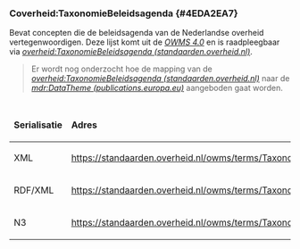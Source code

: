 ### Coverheid:TaxonomieBeleidsagenda {#4EDA2EA7}
Bevat concepten die de beleidsagenda van de Nederlandse overheid vertegenwoordigen. Deze lijst komt uit de <a href='https://standaarden.overheid.nl/owms/terms' target='_blank'><i>OWMS 4.0</i></a> en is raadpleegbaar via <a href='https://standaarden.overheid.nl/owms/4.0/doc/waardelijsten/overheid.taxonomiebeleidsagenda' target='_blank'><i>overheid:TaxonomieBeleidsagenda (standaarden.overheid.nl)</i></a>.
<blockquote><p id='64C8F486'>Er wordt nog onderzocht hoe de mapping van de <a href='https://standaarden.overheid.nl/owms/4.0/doc/waardelijsten/overheid.taxonomiebeleidsagenda' target='_blank'><i>overheid:TaxonomieBeleidsagenda (standaarden.overheid.nl)</i></a> naar de <a href='https://publications.europa.eu/resource/authority/data-theme' target='_blank'><i>mdr:DataTheme (publications.europa.eu)</i></a> aangeboden gaat worden.</blockquote>

<table style='width: 100%;'><caption></caption>
<colgroup><col id='col1' style='width: 15.710253998118532%;'>
<col id='col2' style='width: 84.28974600188147%;'>
</colgroup>
<thead valign='top'><tr><th align='left' style='border-top: 0pt none #000000; border-left: 0pt none #000000; border-bottom: 0pt none #000000; border-right: 0pt none #000000; background-color: none;'><p id='0C599AFD'>Serialisatie</th>
<th align='left' style='border-top: 0pt none #000000; border-left: 0pt none #000000; border-bottom: 0pt none #000000; border-right: 0pt none #000000; background-color: none;'><p id='649B9B5F'>Adres</th>
</tr>
</thead>
<tbody valign='top'><tr><td align='left' style='border-top: 0pt none #000000; border-left: 0pt none #000000; border-bottom: 0pt none #000000; border-right: 0pt none #000000; background-color: none;'><p id='02B3671D'>XML</td>
<td align='left' style='border-top: 0pt none #000000; border-left: 0pt none #000000; border-bottom: 0pt none #000000; border-right: 0pt none #000000; background-color: none;'><p id='378780FA'><a href='https://standaarden.overheid.nl/owms/terms/TaxonomieBeleidsagenda.xml' target='_blank'>https://standaarden.overheid.nl/owms/terms/TaxonomieBeleidsagenda.xml</a></td>
</tr>
<tr><td align='left' style='border-top: 0pt none #000000; border-left: 0pt none #000000; border-bottom: 0pt none #000000; border-right: 0pt none #000000; background-color: none;'><p id='16E04FB1'>RDF/XML</td>
<td align='left' style='border-top: 0pt none #000000; border-left: 0pt none #000000; border-bottom: 0pt none #000000; border-right: 0pt none #000000; background-color: none;'><p id='365E09ED'><a href='https://standaarden.overheid.nl/owms/terms/TaxonomieBeleidsagenda.rdf' target='_blank'>https://standaarden.overheid.nl/owms/terms/TaxonomieBeleidsagenda.rdf</a></td>
</tr>
<tr><td align='left' style='border-top: 0pt none #000000; border-left: 0pt none #000000; border-bottom: 0pt none #000000; border-right: 0pt none #000000; background-color: none;'><p id='79DA4796'>N3</td>
<td align='left' style='border-top: 0pt none #000000; border-left: 0pt none #000000; border-bottom: 0pt none #000000; border-right: 0pt none #000000; background-color: none;'><p id='45F9325D'><a href='https://standaarden.overheid.nl/owms/terms/TaxonomieBeleidsagenda.n3' target='_blank'>https://standaarden.overheid.nl/owms/terms/TaxonomieBeleidsagenda.n3</a></td>
</tr>
</tbody>
</table>

